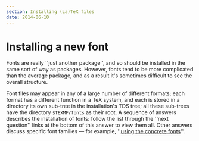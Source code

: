 ```yaml
---
section: Installing (La)TeX files
date: 2014-06-10
---
```

# Installing a new font

Fonts are really ''just another package'', and so should be installed
in the same sort of way as packages.  However, fonts tend to be more
complicated than the average package, and as a result it's sometimes
difficult to see the overall structure.

Font files may appear in any of a large number of different formats;
each format has a different function in a TeX system, and each is
stored in a directory its own sub-tree in the installation's
TDS tree; all these sub-trees have the directory
`$TEXMF/fonts` 
as their root.  A sequence of answers describes the
installation of fonts:
follow the list through the ''next question'' links at the bottom of
this answer to view them all.
Other answers discuss specific font families&nbsp;&mdash; for example,
''[using the concrete fonts](FAQ-concrete.md)''.

